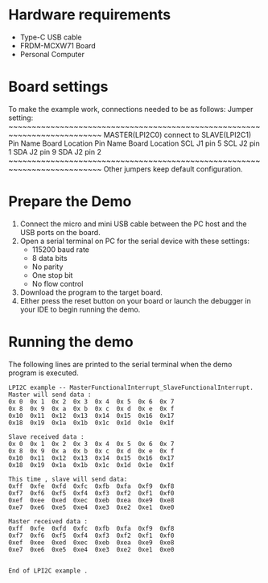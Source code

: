 Hardware requirements
=====================
- Type-C USB cable
- FRDM-MCXW71 Board
- Personal Computer

Board settings
==============
To make the example work, connections needed to be as follows:
Jumper setting:
    ~~~~~~~~~~~~~~~~~~~~~~~~~~~~~~~~~~~~~~~~~~~~~~~~~~~~~~~~~~~~~~~~~~~~~~~~~~
    MASTER(LPI2C0)                connect to        SLAVE(LPI2C1)
    Pin Name    Board Location                      Pin Name    Board Location
    SCL         J1 pin 5                            SCL         J2 pin 1
    SDA         J2 pin 9                            SDA         J2 pin 2
    ~~~~~~~~~~~~~~~~~~~~~~~~~~~~~~~~~~~~~~~~~~~~~~~~~~~~~~~~~~~~~~~~~~~~~~~~~~
    Other jumpers keep default configuration.

Prepare the Demo
================
1. Connect the micro and mini USB cable between the PC host and the USB ports on the board.
2. Open a serial terminal on PC for the serial device with these settings:
    - 115200 baud rate
    - 8 data bits
    - No parity
    - One stop bit
    - No flow control
3. Download the program to the target board.
4. Either press the reset button on your board or launch the debugger in your IDE to begin running
   the demo.

Running the demo
================
The following lines are printed to the serial terminal when the demo program is executed.
~~~~~~~~~~~~~~~~~~~~~~~~~~~~~~~~~~~~~~~~
LPI2C example -- MasterFunctionalInterrupt_SlaveFunctionalInterrupt.
Master will send data :
0x 0  0x 1  0x 2  0x 3  0x 4  0x 5  0x 6  0x 7  
0x 8  0x 9  0x a  0x b  0x c  0x d  0x e  0x f  
0x10  0x11  0x12  0x13  0x14  0x15  0x16  0x17  
0x18  0x19  0x1a  0x1b  0x1c  0x1d  0x1e  0x1f  

Slave received data :
0x 0  0x 1  0x 2  0x 3  0x 4  0x 5  0x 6  0x 7  
0x 8  0x 9  0x a  0x b  0x c  0x d  0x e  0x f  
0x10  0x11  0x12  0x13  0x14  0x15  0x16  0x17  
0x18  0x19  0x1a  0x1b  0x1c  0x1d  0x1e  0x1f  

This time , slave will send data: 
0xff  0xfe  0xfd  0xfc  0xfb  0xfa  0xf9  0xf8  
0xf7  0xf6  0xf5  0xf4  0xf3  0xf2  0xf1  0xf0  
0xef  0xee  0xed  0xec  0xeb  0xea  0xe9  0xe8  
0xe7  0xe6  0xe5  0xe4  0xe3  0xe2  0xe1  0xe0  

Master received data :
0xff  0xfe  0xfd  0xfc  0xfb  0xfa  0xf9  0xf8  
0xf7  0xf6  0xf5  0xf4  0xf3  0xf2  0xf1  0xf0  
0xef  0xee  0xed  0xec  0xeb  0xea  0xe9  0xe8  
0xe7  0xe6  0xe5  0xe4  0xe3  0xe2  0xe1  0xe0  


End of LPI2C example .
~~~~~~~~~~~~~~~~~~~~~~~~~~~~~~~~~~~~~~~~

